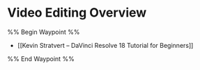 # Video Editing Overview

%% Begin Waypoint %%
- [[Kevin Stratvert – DaVinci Resolve 18 Tutorial for Beginners]]

%% End Waypoint %%
